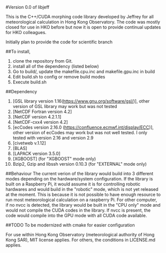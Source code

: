 #Version 0.0 of libjeff

This is the C++/CUDA morphing code library developed by Jeffrey for all meteorological calculation in Hong Kong Observatory. The code was mostly closed for use in HKO before but now it is open to provide continual updates for HKO colleagues.

Initially plan to provide the code for scientific branch

##To install,
1. clone the repository from Git.
2. install all of the dependency (listed below)
3. Go to build/, update the makefile.cpu.inc and makefile.gpu.inc in build
4. Edit build.sh to config or remove build modes
5. Execute build.sh

##Dependency
1. [GSL library version 1.16(https://www.gnu.org/software/gsl/)], other version of GSL library may work but was not tested
2. [NetCDF Fortran version 4.2]
3. [NetCDF version 4.2.1.1]
4. [NetCDF-cxx4 version 4.2]
5. [ecCodes version 2.16.0 (https://confluence.ecmwf.int/display/ECC)], other version of ecCodes may work but was not well tested.  I only tested with version 2.16 and version 2.9
6. [civetweb v.1.12]
7. [BLAS]
8. [LAPACK version 3.5.0]
9. [XGBOOST] (for "XGBOOST" mode only)
10. Bzip2, Gzip and libssh version 0.10.3 (for "EXTERNAL" mode only)

##Behaviour
The current verion of the library would build into 3 different modes depending on the hardware/system configuration. If the library is built on a Raspberry Pi, it would assume it is for controlling robotic hardwares and would build in the "robotic" mode, which is not yet released at the moment.  This is because it is not possible to have enough resource to run most meteorological calculation on a raspberry Pi. For other computer, if no nvcc is detected, the library would be built in the "CPU only" mode and would not compile the CUDA codes in the library.  If nvcc is present, the code would compile into the GPU mode with all CUDA code available.


##TODO
To be modernized with cmake for easier configuration

For use within Hong Kong Observatory (meteorological authority of Hong Kong SAR), MIT license applies. For others, the conditions in LICENSE.md applies.
